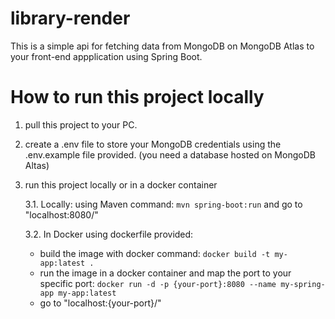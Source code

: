 # library-render
This is a simple api for fetching data from MongoDB on MongoDB Atlas to your front-end appplication using Spring Boot.

# How to run this project locally
1. pull this project to your PC.
2. create a .env file to store your MongoDB credentials using the .env.example file provided. (you need a database hosted on MongoDB Altas)
3. run this project locally or in a docker container
   
   3.1.   Locally: using Maven command: ```mvn spring-boot:run``` and go to "localhost:8080/"
   
   3.2.   In Docker using dockerfile provided:
     * build the image with docker command: ```docker build -t my-app:latest .```
     * run the image in a docker container and map the port to your specific port: ```docker run -d -p {your-port}:8080 --name my-spring-app my-app:latest```
     * go to "localhost:{your-port}/"
